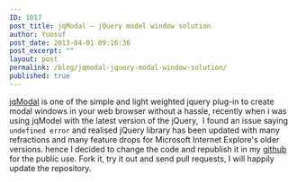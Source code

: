 ```yaml
---
ID: 1017
post_title: jqModal – jQuery model window solution
author: Yoosuf
post_date: 2013-04-01 09:16:36
post_excerpt: ""
layout: post
permalink: /blog/jqmodal-jquery-modal-window-solution/
published: true
---
```

[jqModal](https://github.com/eyoosuf/jqModal) is one of the simple and light weighted jquery plug-in to create modal windows in your web browser without a hassle, recently when i was using jqModel with the latest version of the jQuery,  I found an issue saying <code>undefined error</code> and realised jQuery library has been updated with many refractions and many feature drops for Microsoft Internet Explore's older versions. hence I decided to change the code and republish it in my [github](https://github.com/yoosuf) for the public use. Fork it, try it out and send pull requests, I will happily update the repository.

